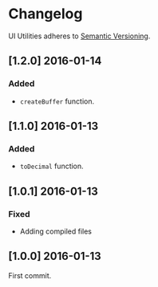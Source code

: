 # Changelog

UI Utilities adheres to [Semantic Versioning](http://semver.org/).

## [1.2.0] 2016-01-14

### Added
- `createBuffer` function.

## [1.1.0] 2016-01-13

### Added
- `toDecimal` function.

## [1.0.1] 2016-01-13

### Fixed
- Adding compiled files

## [1.0.0] 2016-01-13

First commit.